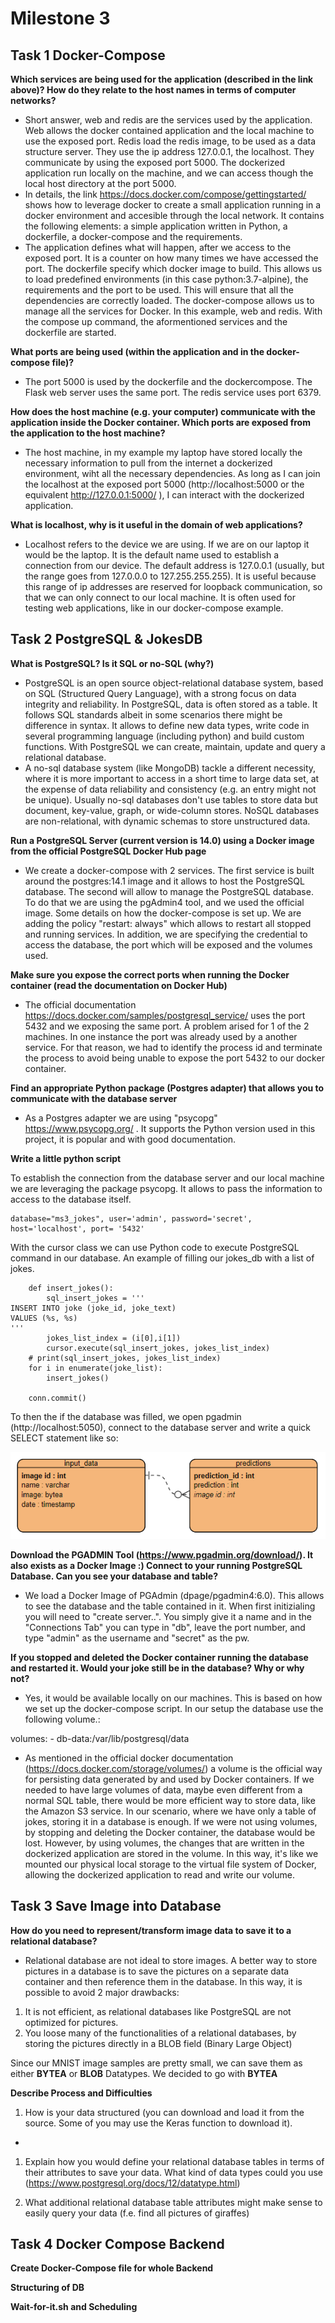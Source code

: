 # Milestone 3
## Task 1 Docker-Compose

**Which services are being used for the application (described in the link above)? How do they relate to the host names in terms of computer networks?**

- Short answer, web and redis are the services used by the application. Web allows the docker contained application and the local machine to use the exposed port. Redis load the redis image, to be used as a data structure server. They use the ip address 127.0.0.1, the localhost. They communicate by using the exposed port 5000. The dockerized application run locally on the machine, and we can access though the local host directory at the port 5000. 
- In details, the link https://docs.docker.com/compose/gettingstarted/ shows how to leverage docker to create a small application running in a docker environment and accesible through the local network. It contains the following elements: a simple application written in Python, a dockerfile, a docker-compose and the requirements.
- The application defines what will happen, after we access to the exposed port. It is a counter on how many times we have accessed the port. The dockerfile specify which docker image to build. This allows us to load predefined environments (in this case python:3.7-alpine), the requirements and the port to be used. This will ensure that all the dependencies are correctly loaded. The docker-compose allows us to manage all the services for Docker. In this example, web and redis. With the compose up command, the aformentioned services and the dockerfile are started. 

**What ports are being used (within the application and in the docker-compose file)?**

- The port 5000 is used by the dockerfile and the dockercompose. The Flask web server uses the same port. The redis service uses port 6379. 

**How does the host machine (e.g. your computer) communicate with the application inside the Docker container. Which ports are exposed from the application to the host machine?**

- The host machine, in my example my laptop have stored locally the necessary information to pull from the internet a dockerized environment, wiht all the necessary dependencies. As long as I can join the localhost at the exposed port 5000 (http://localhost:5000 or the equivalent http://127.0.0.1:5000/ ), I can interact with the dockerized application. 

**What is localhost, why is it useful in the domain of web applications?**
- Localhost refers to the device we are using. If we are on our laptop it would be the laptop. It is the default name used to establish a connection from our device. The default address is 127.0.0.1 (usually, but the range goes from 127.0.0.0 to 127.255.255.255). It is useful because this range of ip addresses are reserved for loopback communication, so that we can only connect to our local machine. It is often used for testing web applications, like in our docker-compose example.  

## Task 2 PostgreSQL & JokesDB

**What is PostgreSQL? Is it SQL or no-SQL (why?)**

- PostgreSQL is an open source object-relational database system, based on SQL (Structured Query Language), with a strong focus on data integrity and reliability. In PostgreSQL, data is often stored as a table. It follows SQL standards albeit in some scenarios there might be difference in syntax. It allows to define new data types, write code in several programming language (including python) and build custom functions. With PostgreSQL we can create, maintain, update and query a relational database. 
- A no-sql database system (like MongoDB) tackle a different necessity, where it is more important to access in a short time to large data set, at the expense of data reliability and consistency (e.g. an entry might not be unique). Usually no-sql databases don't use tables to store data but document, key-value, graph, or wide-column stores. NoSQL databases are non-relational, with dynamic schemas to store unstructured data. 

**Run a PostgreSQL Server (current version is 14.0) using a Docker image from the official PostgreSQL Docker Hub page**

- We create a docker-compose with 2 services. The first service is built around the postgres:14.1 image and it allows to host the PostgreSQL database. The second will allow to manage the PostgreSQL database. To do that we are using the pgAdmin4 tool, and we used the official image. Some details on how the docker-compose is set up. We are adding the policy "restart: always" which allows to restart all stopped and running services. In addition, we are specifying the credential to access the database, the port which will be exposed and the volumes used. 

**Make sure you expose the correct ports when running the Docker container (read the documentation on Docker Hub)** 

- The official documentation https://docs.docker.com/samples/postgresql_service/ uses the port 5432 and we exposing the same port. A problem arised for 1 of the 2 machines. In one instance the port was already used by a another service. For that reason, we had to identify the process id and terminate the process to avoid being unable to expose the port 5432 to our docker container. 

**Find an appropriate Python package (Postgres adapter) that allows you to communicate with the database server**

- As a Postgres adapter we are using "psycopg" https://www.psycopg.org/ . It supports the Python version used in this project, it is popular and with good documentation. 

**Write a little python script**

To establish the connection from the database server and our local machine we are leveraging the package psycopg. It allows to pass the information to access to the database itself.

```
database="ms3_jokes", user='admin', password='secret', host='localhost', port= '5432'
```
With the cursor class we can use Python code to execute PostgreSQL command in our database. An example of filling our jokes_db with a list of jokes.

```
    def insert_jokes():
        sql_insert_jokes = '''
INSERT INTO joke (joke_id, joke_text)
VALUES (%s, %s)
'''
        jokes_list_index = (i[0],i[1])
        cursor.execute(sql_insert_jokes, jokes_list_index)
    # print(sql_insert_jokes, jokes_list_index)
    for i in enumerate(joke_list): 
        insert_jokes()

    conn.commit()
```

To then the if the database was filled, we open pgadmin (http://localhost:5050), connect to the database server and write a quick SELECT statement like so:

  ![JokesDB in PG Admin](https://github.com/tobiasuruali/DS_ToolKits_Project/blob/milestone3_feature/Milestone_Reports/images/erd_db.png)


**Download the PGADMIN Tool (https://www.pgadmin.org/download/). It also exists as a Docker Image :) Connect to your running PostgreSQL Database. Can you see your database and table?**

- We load a Docker Image of PGAdmin (dpage/pgadmin4:6.0). This allows to see the database and the table contained in it. 
When first initizialing you will need to "create server..". You simply give it a name and in the "Connections Tab" you can type in "db", leave the port number, and type "admin" as the username and "secret" as the pw.  

**If you stopped and deleted the Docker container running the database and restarted it. Would your joke still be in the database? Why or why not?** 
- Yes, it would be available locally on our machines. This is based on how we set up the docker-compose script. In our setup the database use the following volume.: 
  
volumes:
      - db-data:/var/lib/postgresql/data 
- As mentioned in the official docker documentation (https://docs.docker.com/storage/volumes/) a volume is the official way for persisting data generated by and used by Docker containers. If we needed to have large volumes of data, maybe even different from a normal SQL table, there would be more efficient way to store data, like the Amazon S3 service. In our scenario, where we have only a table of jokes, storing it in a database is enough. 
If we were not using volumes, by stopping and deleting the Docker container, the database would be lost. 
However, by using volumes, the changes that are written in the dockerized application are stored in the volume. In this way, it's like we mounted our physical local storage to the virtual file system of Docker, allowing the dockerized application to read and write our volume. 
## Task 3 Save Image into Database

**How do you need to represent/transform image data to save it to a relational database?**

- Relational database are not ideal to store images. A better way to store pictures in a database is to save the pictures on a separate data container and then reference them in the database. In this way, it is possible to avoid 2 major drawbacks: 
1) It is not efficient, as relational databases like PostgreSQL are not optimized for pictures.
2) You loose many of the functionalities of a relational databases, by storing the pictures directly in a BLOB field (Binary Large Object)

Since our MNIST image samples are pretty small, we can save them as either **BYTEA** or **BLOB** Datatypes. We decided to go with **BYTEA**  

**Describe Process and Difficulties**

1. How is your data structured (you can download and load it from the source. Some of you may use the Keras function to download it).

- 

1. Explain how you would define your relational database tables in terms of their attributes to save your data. What kind of data types could you use
(https://www.postgresql.org/docs/12/datatype.html) 

3. What additional relational database table attributes might make sense to easily query your data (f.e. find all pictures of giraffes)



 ## Task 4 Docker Compose Backend

  **Create Docker-Compose file for whole Backend**
 
 
**Structuring of DB**


**Wait-for-it.sh and Scheduling**